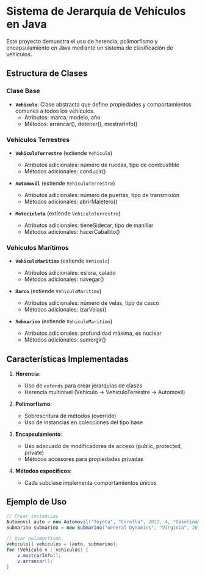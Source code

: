 # Sistema de Jerarquía de Vehículos en Java

Este proyecto demuestra el uso de herencia, polimorfismo y encapsulamiento en Java mediante un sistema de clasificación de vehículos.

## Estructura de Clases

### Clase Base
- **`Vehiculo`**: Clase abstracta que define propiedades y comportamientos comunes a todos los vehículos.
  - Atributos: marca, modelo, año
  - Métodos: arrancar(), detener(), mostrarInfo()

### Vehículos Terrestres
- **`VehiculoTerrestre`** (extiende `Vehiculo`)
  - Atributos adicionales: número de ruedas, tipo de combustible
  - Métodos adicionales: conducir()

- **`Automovil`** (extiende `VehiculoTerrestre`)
  - Atributos adicionales: número de puertas, tipo de transmisión
  - Métodos adicionales: abrirMaletero()

- **`Motocicleta`** (extiende `VehiculoTerrestre`)
  - Atributos adicionales: tieneSidecar, tipo de manillar
  - Métodos adicionales: hacerCaballito()

### Vehículos Marítimos
- **`VehiculoMaritimo`** (extiende `Vehiculo`)
  - Atributos adicionales: eslora, calado
  - Métodos adicionales: navegar()

- **`Barco`** (extiende `VehiculoMaritimo`)
  - Atributos adicionales: número de velas, tipo de casco
  - Métodos adicionales: izarVelas()

- **`Submarino`** (extiende `VehiculoMaritimo`)
  - Atributos adicionales: profundidad máxima, es nuclear
  - Métodos adicionales: sumergir()

## Características Implementadas

1. **Herencia**:
   - Uso de `extends` para crear jerarquías de clases
   - Herencia multinivel (Vehiculo → VehiculoTerrestre → Automovil)

2. **Polimorfismo**:
   - Sobrescritura de métodos (override)
   - Uso de instancias en colecciones del tipo base

3. **Encapsulamiento**:
   - Uso adecuado de modificadores de acceso (public, protected, private)
   - Métodos accesores para propiedades privadas

4. **Métodos específicos**:
   - Cada subclase implementa comportamientos únicos

## Ejemplo de Uso

```java
// Crear instancias
Automovil auto = new Automovil("Toyota", "Corolla", 2022, 4, "Gasolina", 4, "Automática");
Submarino submarino = new Submarino("General Dynamics", "Virginia", 2019, 115, 10.5, 500, true);

// Usar polimorfismo
Vehiculo[] vehiculos = {auto, submarino};
for (Vehiculo v : vehiculos) {
    v.mostrarInfo();
    v.arrancar();
}